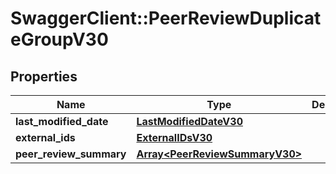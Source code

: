 # SwaggerClient::PeerReviewDuplicateGroupV30

## Properties
Name | Type | Description | Notes
------------ | ------------- | ------------- | -------------
**last_modified_date** | [**LastModifiedDateV30**](LastModifiedDateV30.md) |  | [optional] 
**external_ids** | [**ExternalIDsV30**](ExternalIDsV30.md) |  | [optional] 
**peer_review_summary** | [**Array&lt;PeerReviewSummaryV30&gt;**](PeerReviewSummaryV30.md) |  | [optional] 


